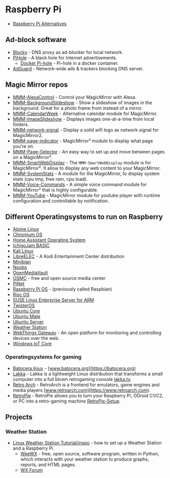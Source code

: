 # Raspberry Pi

- [Raspberry Pi Alternatives](https://pimylifeup.com/raspberry-pi-alternatives/)

## Ad-block software
- [Blocky](https://github.com/0xERR0R/blocky) - DNS proxy as ad-blocker for local network.
- [PiHole](https://github.com/pi-hole/pi-hole) - A black hole for Internet advertisements.
  - [Docker Pi-hole](https://github.com/pi-hole/docker-pi-hole) -  Pi-hole in a docker container.
- [AdGuard](https://github.com/AdguardTeam/AdguardHome) - Network-wide ads & trackers blocking DNS server.

## Magic Mirror repos
- [MMM-AlexaControl](https://github.com/JoChef2/MMM-AlexaControl) -  Control your MagicMirror with Alexa.
- [MMM-BackgroundSlideshow](https://github.com/darickc/MMM-BackgroundSlideshow) - Show a slideshow of images in the background. Great for a photo frame from instead of a mirror.
- [MMM-CalendarWeek](https://github.com/heskja/MMM-CalendarWeek) - Alternative calendar module for MagicMirror.
- [MMM-ImageSlideshow](https://github.com/AdamMoses-GitHub/MMM-ImageSlideshow) -  Displays images one-at-a-time from local folders.
- [MMM-network-signal](https://github.com/PoOwAa/MMM-network-signal) -  Display a solid wifi logo as network signal for MagicMirror2.
- [MMM-page-indicator](https://github.com/edward-shen/MMM-page-indicator) -  MagicMirror² module to display what page you're on.
- [MMM-Page-Selector](https://github.com/Veldrovive/MMM-Page-Selector) - An easy way to set up and move between pages on a MagicMirror².
- [MMM-SmartWebDisplay](https://github.com/AgP42/MMM-SmartWebDisplay) - The `MMM-SmartWebDisplay` module is for MagicMirror². It allow to display any web content to your MagicMirror.
- [MMM-SystemStats](https://github.com/BenRoe/MMM-SystemStats) - A module for the MagicMirror, to display system stats (cpu tmp, free ram, cpu load).
- [MMM-Voice-Commands](https://github.com/Veldrovive/MMM-Voice-Commands) - A simple voice command module for MagicMirror² that is highly configurable.
- [MMM-YouTube](https://github.com/Anonym-tsk/MMM-YouTube) - MagicMirror module for youtube player with runtime configuration and controllable by notification.

## Different Operatingsystems to run on Raspberry
- [Alpine Linux](https://wiki.alpinelinux.org/wiki/Raspberry_Pi)
- [Chromium OS](https://github.com/FydeOS/chromium_os-raspberry_pi)
- [Home Assistant Operating System](https://github.com/home-assistant/operating-system)
- [IchigoJam BASIC](https://ichigojam.github.io/RPi)
- [Kali Linux](https://www.kali.org/docs/arm/raspberry-pi-full-encryption)
- [LibreELEC](https://libreelec.tv/) - A Kodi Entertainment Center distribution
- [Minibian](https://minibianpi.wordpress.com/)
- [Noobs](https://www.raspberrypi.org/downloads/noobs/)
- [OpenMediaVault](https://www.openmediavault.org)
- [OSMC](https://osmc.tv/) - free and open source media center
- [PiNet](http://pinet.org.uk/)
- [Raspberry Pi OS](https://www.raspberrypi.org/downloads/raspberry-pi-os/) - (previously called Raspbian)
- [Risc OS](https://www.riscosopen.org/content/downloads/raspberry-pi)
- [SUSE Linux Enterprise Server for ARM](https://www.suse.com/products/arm)
- [TwisterOS](https://twisteros.com)
- [Ubuntu Core](https://ubuntu.com/download/raspberry-pi-core)
- [Ubuntu Mate](https://ubuntu-mate.org/ports/raspberry-pi)
- [Ubuntu Server](https://ubuntu.com/download/raspberry-pi)
- [Weather Station](https://downloads.raspberrypi.org/weather_station/images/weather_station-2018-01-14)
- [WebThings Gateway](https://iot.mozilla.org/gateway/) - An open platform for monitoring and controlling devices over the web.
- [Windows IoT Core](https://www.microsoft.com/en-us/software-download/windows10iotcore)

### Operatingsystems for gaming
- [Batocera.linux](https://github.com/batocera-linux/batocera.linux) - [www.batocera.org](https://batocera.org)
- [Lakka](https://github.com/libretro/Lakka-LibreELEC) - Lakka is a lightweight Linux distribution that transforms a small computer into a full blown retrogaming console [lakka.tv](http://www.lakka.tv).
- [Retro Arch](https://github.com/libretro/RetroArch) - RetroArch is a frontend for emulators, game engines and media players [www.retroarch.com](https://www.retroarch.com).
- [RetroPie](https://retropie.org.uk/) - RetroPie allows you to turn your Raspberry Pi, ODroid C1/C2, or PC into a retro-gaming machine [RetroPie-Setup](https://github.com/RetroPie/RetroPie-Setup).

## Projects
### Weather Station
- [Linux Weather Station Tutorial/inspo](https://www.landoflinux.com/linux_raspberry_pi_weather_station.html) - how to set up a Weather Station and a Raspberry Pi.
  - [WeeWX](http://weewx.com) - free, open source, software program, written in Python, which interacts with your weather station to produce graphs, reports, and HTML pages.
  - [WX Forum](https://www.wxforum.net/)






